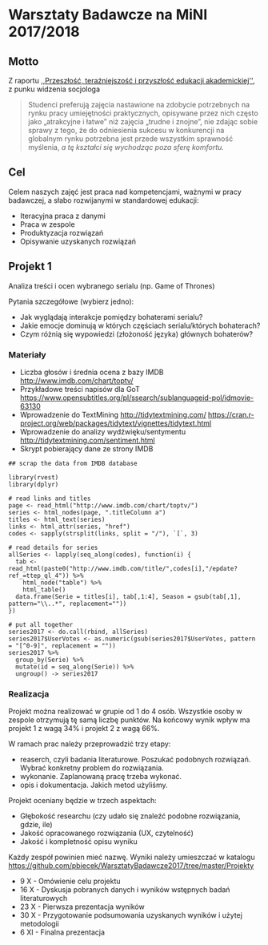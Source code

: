 # Warsztaty Badawcze na MiNI 2017/2018

## Motto

Z raportu [,,Przeszłość, teraźniejszość i przyszłość edukacji akademickiej''](http://www.wz.uw.edu.pl/pracownicyFiles/id12939-Billig_last.pdf), z punku widzenia socjologa

> Studenci preferują zajęcia nastawione na zdobycie potrzebnych na rynku pracy umiejętności praktycznych, opisywane przez nich często jako „atrakcyjne i łatwe” niż zajęcia „trudne i znojne”, nie zdając sobie sprawy z tego, że do odniesienia sukcesu w konkurencji na globalnym rynku potrzebna jest przede wszystkim sprawność myślenia, *a tę kształci się wychodząc poza sferę komfortu.*

## Cel

Celem naszych zajęć jest praca nad kompetencjami, ważnymi w pracy badawczej, a słabo rozwijanymi w standardowej edukacji:

- Iteracyjna praca z danymi
- Praca w zespole
- Produktyzacja rozwiązań
- Opisywanie uzyskanych rozwiązań

## Projekt 1

Analiza treści i ocen wybranego serialu (np. Game of Thrones)

Pytania szczegółowe (wybierz jedno):

* Jak wyglądają interakcje pomiędzy bohaterami serialu?
* Jakie emocje dominują w których częściach serialu/których bohaterach?
* Czym różnią się wypowiedzi (złożoność języka) głównych bohaterów?

### Materiały

- Liczba głosów i średnia ocena z bazy IMDB http://www.imdb.com/chart/toptv/
- Przykładowe treści napisów dla GoT https://www.opensubtitles.org/pl/ssearch/sublanguageid-pol/idmovie-63130
- Wprowadzenie do TextMining http://tidytextmining.com/ https://cran.r-project.org/web/packages/tidytext/vignettes/tidytext.html
- Wprowadzenie do analizy wydźwięku/sentymentu http://tidytextmining.com/sentiment.html
- Skrypt pobierający dane ze strony IMDB

```
## scrap the data from IMDB database

library(rvest)
library(dplyr)

# read links and titles 
page <- read_html("http://www.imdb.com/chart/toptv/")
series <- html_nodes(page, ".titleColumn a")
titles <- html_text(series)
links <- html_attr(series, "href")
codes <- sapply(strsplit(links, split = "/"), `[`, 3)

# read details for series
allSeries <- lapply(seq_along(codes), function(i) {
  tab <- read_html(paste0("http://www.imdb.com/title/",codes[i],"/epdate?ref_=ttep_ql_4")) %>%
    html_node("table") %>%
    html_table()
  data.frame(Serie = titles[i], tab[,1:4], Season = gsub(tab[,1], pattern="\\..*", replacement=""))
})

# put all together
series2017 <- do.call(rbind, allSeries)
series2017$UserVotes <- as.numeric(gsub(series2017$UserVotes, pattern = "[^0-9]", replacement = ""))
series2017 %>% 
  group_by(Serie) %>%
  mutate(id = seq_along(Serie)) %>%
  ungroup() -> series2017
```

### Realizacja

Projekt można realizować w grupie od 1 do 4 osób. Wszystkie osoby w zespole otrzymują tę samą liczbę punktów.
Na końcowy wynik wpływ ma projekt 1 z wagą 34% i projekt 2 z wagą 66%.

W ramach prac należy przeprowadzić trzy etapy:

- reaserch, czyli badania literaturowe. Poszukać podobnych rozwiązań. Wybrać konkretny problem do rozwiązania.
- wykonanie. Zaplanowaną pracę trzeba wykonać.
- opis i dokumentacja. Jakich metod użyliśmy.

Projekt oceniany będzie w trzech aspektach:

- Głębokość researchu (czy udało się znaleźć podobne rozwiązania, gdzie, ile)
- Jakość opracowanego rozwiązania (UX, czytelność)
- Jakość i kompletność opisu wyniku

Każdy zespół powinien mieć nazwę. Wyniki należy umieszczać w katalogu 
https://github.com/pbiecek/WarsztatyBadawcze2017/tree/master/Projekty

- 9 X - Omówienie celu projektu
- 16 X - Dyskusja pobranych danych i wyników wstępnych badań literaturowych
- 23 X - Pierwsza prezentacja wyników
- 30 X - Przygotowanie podsumowania uzyskanych wyników i użytej metodologii
- 6 XI - Finalna prezentacja

